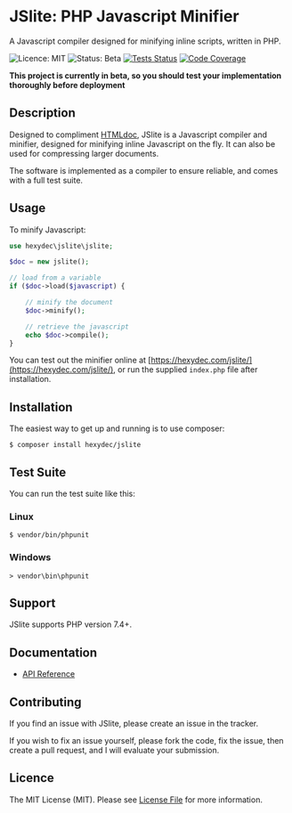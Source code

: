 # JSlite: PHP Javascript Minifier
A Javascript compiler designed for minifying inline scripts, written in PHP.

![Licence: MIT](https://img.shields.io/badge/Licence-MIT-lightgrey.svg)
![Status: Beta](https://img.shields.io/badge/Status-Beta-Yellow.svg)
[![Tests Status](https://github.com/hexydec/jslite/actions/workflows/tests.yml/badge.svg)](https://github.com/hexydec/jslite/actions/workflows/tests.yml)
[![Code Coverage](https://codecov.io/gh/hexydec/jslite/branch/master/graph/badge.svg)](https://app.codecov.io/gh/hexydec/jslite)

**This project is currently in beta, so you should test your implementation thoroughly before deployment**

## Description

Designed to compliment [HTMLdoc](http://github.com/hexydec/htmldoc), JSlite is a Javascript compiler and minifier, designed for minifying inline Javascript on the fly. It can also be used for compressing larger documents.

The software is implemented as a compiler to ensure reliable, and comes with a full test suite.

## Usage

To minify Javascript:

```php
use hexydec\jslite\jslite;

$doc = new jslite();

// load from a variable
if ($doc->load($javascript) {

	// minify the document
	$doc->minify();

	// retrieve the javascript
	echo $doc->compile();
}
```

You can test out the minifier online at [https://hexydec.com/jslite/](https://hexydec.com/jslite/), or run the supplied `index.php` file after installation.

## Installation

The easiest way to get up and running is to use composer:

```
$ composer install hexydec/jslite
```

## Test Suite

You can run the test suite like this:

### Linux
```
$ vendor/bin/phpunit
```
### Windows
```
> vendor\bin\phpunit
```

## Support

JSlite supports PHP version 7.4+.

## Documentation

- [API Reference](docs/api/readme.md)

## Contributing

If you find an issue with JSlite, please create an issue in the tracker.

If you wish to fix an issue yourself, please fork the code, fix the issue, then create a pull request, and I will evaluate your submission.

## Licence

The MIT License (MIT). Please see [License File](LICENCE) for more information.
